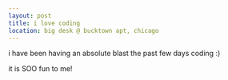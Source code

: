 ```yaml
---
layout: post
title: i love coding
location: big desk @ bucktown apt, chicago
---
```

i have been having an absolute blast the past few days coding :)

it is SOO fun to me! 